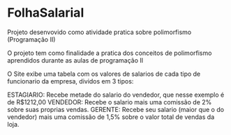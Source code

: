 # FolhaSalarial
Projeto desenvovido como atividade pratica sobre polimorfismo (Programação II)

O projeto tem como finalidade a pratica dos conceitos de polimorfismo aprendidos durante as aulas de programação II

O Site exibe uma tabela com os valores de salarios de cada tipo de funcionario da empresa, dividos em 3 tipos:

ESTAGIARIO: Recebe metade do salario do vendedor, que nesse exemplo é de R$1212,00
VENDEDOR: Recebe o salario mais uma comissão de 2% sobre suas proprias vendas.
GERENTE: Recebe seu salario (maior que o do vendedor) mais uma comissão de 1,5% sobre o valor total de vendas da loja.
